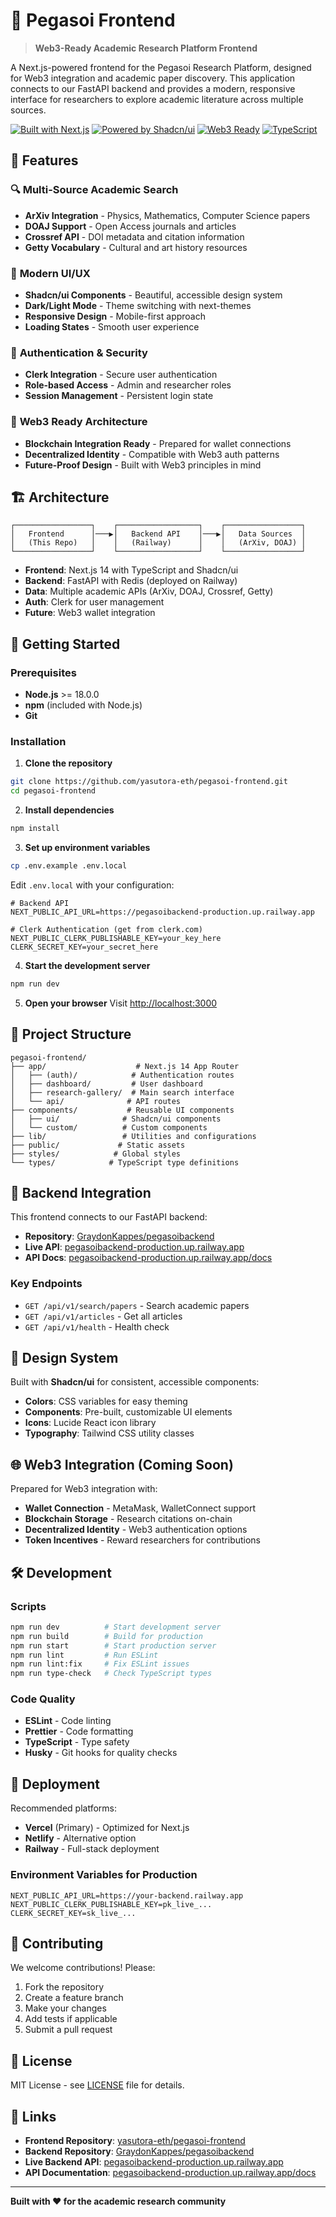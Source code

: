 # 🧬 Pegasoi Frontend

> **Web3-Ready Academic Research Platform Frontend**

A Next.js-powered frontend for the Pegasoi Research Platform, designed for Web3 integration and academic paper discovery. This application connects to our FastAPI backend and provides a modern, responsive interface for researchers to explore academic literature across multiple sources.

[![Built with Next.js](https://img.shields.io/badge/Next.js-14.2-black?logo=next.js)](https://nextjs.org/)
[![Powered by Shadcn/ui](https://img.shields.io/badge/shadcn%2Fui-Latest-blue)](https://ui.shadcn.com/)
[![Web3 Ready](https://img.shields.io/badge/Web3-Ready-orange)](https://web3.org/)
[![TypeScript](https://img.shields.io/badge/TypeScript-5.5-blue?logo=typescript)](https://www.typescriptlang.org/)

## 🌟 Features

### 🔍 **Multi-Source Academic Search**
- **ArXiv Integration** - Physics, Mathematics, Computer Science papers
- **DOAJ Support** - Open Access journals and articles  
- **Crossref API** - DOI metadata and citation information
- **Getty Vocabulary** - Cultural and art history resources

### 🎨 **Modern UI/UX**
- **Shadcn/ui Components** - Beautiful, accessible design system
- **Dark/Light Mode** - Theme switching with next-themes
- **Responsive Design** - Mobile-first approach
- **Loading States** - Smooth user experience

### 🔐 **Authentication & Security**
- **Clerk Integration** - Secure user authentication
- **Role-based Access** - Admin and researcher roles
- **Session Management** - Persistent login state

### 🚀 **Web3 Ready Architecture**
- **Blockchain Integration Ready** - Prepared for wallet connections
- **Decentralized Identity** - Compatible with Web3 auth patterns
- **Future-Proof Design** - Built with Web3 principles in mind

## 🏗️ **Architecture**

```
┌─────────────────┐    ┌──────────────────┐    ┌─────────────────┐
│   Frontend      │───▶│   Backend API    │───▶│   Data Sources  │
│   (This Repo)   │    │   (Railway)      │    │   (ArXiv, DOAJ) │
└─────────────────┘    └──────────────────┘    └─────────────────┘
```

- **Frontend**: Next.js 14 with TypeScript and Shadcn/ui
- **Backend**: FastAPI with Redis (deployed on Railway)
- **Data**: Multiple academic APIs (ArXiv, DOAJ, Crossref, Getty)
- **Auth**: Clerk for user management
- **Future**: Web3 wallet integration

## 🚀 **Getting Started**

### Prerequisites

- **Node.js** >= 18.0.0
- **npm** (included with Node.js)
- **Git**

### Installation

1. **Clone the repository**
```bash
git clone https://github.com/yasutora-eth/pegasoi-frontend.git
cd pegasoi-frontend
```

2. **Install dependencies**
```bash
npm install
```

3. **Set up environment variables**
```bash
cp .env.example .env.local
```

Edit `.env.local` with your configuration:

```env
# Backend API
NEXT_PUBLIC_API_URL=https://pegasoibackend-production.up.railway.app

# Clerk Authentication (get from clerk.com)
NEXT_PUBLIC_CLERK_PUBLISHABLE_KEY=your_key_here
CLERK_SECRET_KEY=your_secret_here
```

4. **Start the development server**
```bash
npm run dev
```

5. **Open your browser**
   Visit [http://localhost:3000](http://localhost:3000)

## 📁 **Project Structure**

```
pegasoi-frontend/
├── app/                    # Next.js 14 App Router
│   ├── (auth)/            # Authentication routes
│   ├── dashboard/         # User dashboard
│   ├── research-gallery/  # Main search interface
│   └── api/              # API routes
├── components/           # Reusable UI components
│   ├── ui/              # Shadcn/ui components
│   └── custom/          # Custom components
├── lib/                 # Utilities and configurations
├── public/             # Static assets
├── styles/            # Global styles
└── types/            # TypeScript type definitions
```

## 🔗 **Backend Integration**

This frontend connects to our FastAPI backend:

- **Repository**: [GraydonKappes/pegasoibackend](https://github.com/GraydonKappes/pegasoibackend)
- **Live API**: [pegasoibackend-production.up.railway.app](https://pegasoibackend-production.up.railway.app)
- **API Docs**: [pegasoibackend-production.up.railway.app/docs](https://pegasoibackend-production.up.railway.app/docs)

### Key Endpoints

- `GET /api/v1/search/papers` - Search academic papers
- `GET /api/v1/articles` - Get all articles
- `GET /api/v1/health` - Health check

## 🎨 **Design System**

Built with **Shadcn/ui** for consistent, accessible components:

- **Colors**: CSS variables for easy theming
- **Components**: Pre-built, customizable UI elements
- **Icons**: Lucide React icon library
- **Typography**: Tailwind CSS utility classes

## 🌐 **Web3 Integration (Coming Soon)**

Prepared for Web3 integration with:

- **Wallet Connection** - MetaMask, WalletConnect support
- **Blockchain Storage** - Research citations on-chain
- **Decentralized Identity** - Web3 authentication options
- **Token Incentives** - Reward researchers for contributions

## 🛠️ **Development**

### Scripts

```bash
npm run dev          # Start development server
npm run build        # Build for production
npm run start        # Start production server
npm run lint         # Run ESLint
npm run lint:fix     # Fix ESLint issues
npm run type-check   # Check TypeScript types
```

### Code Quality

- **ESLint** - Code linting
- **Prettier** - Code formatting
- **TypeScript** - Type safety
- **Husky** - Git hooks for quality checks

## 🚀 **Deployment**

Recommended platforms:

- **Vercel** (Primary) - Optimized for Next.js
- **Netlify** - Alternative option
- **Railway** - Full-stack deployment

### Environment Variables for Production

```env
NEXT_PUBLIC_API_URL=https://your-backend.railway.app
NEXT_PUBLIC_CLERK_PUBLISHABLE_KEY=pk_live_...
CLERK_SECRET_KEY=sk_live_...
```

## 🤝 **Contributing**

We welcome contributions! Please:

1. Fork the repository
2. Create a feature branch
3. Make your changes
4. Add tests if applicable
5. Submit a pull request

## 📝 **License**

MIT License - see [LICENSE](LICENSE) file for details.

## 🔗 **Links**

- **Frontend Repository**: [yasutora-eth/pegasoi-frontend](https://github.com/yasutora-eth/pegasoi-frontend)
- **Backend Repository**: [GraydonKappes/pegasoibackend](https://github.com/GraydonKappes/pegasoibackend)
- **Live Backend API**: [pegasoibackend-production.up.railway.app](https://pegasoibackend-production.up.railway.app)
- **API Documentation**: [pegasoibackend-production.up.railway.app/docs](https://pegasoibackend-production.up.railway.app/docs)

---

**Built with ❤️ for the academic research community**
